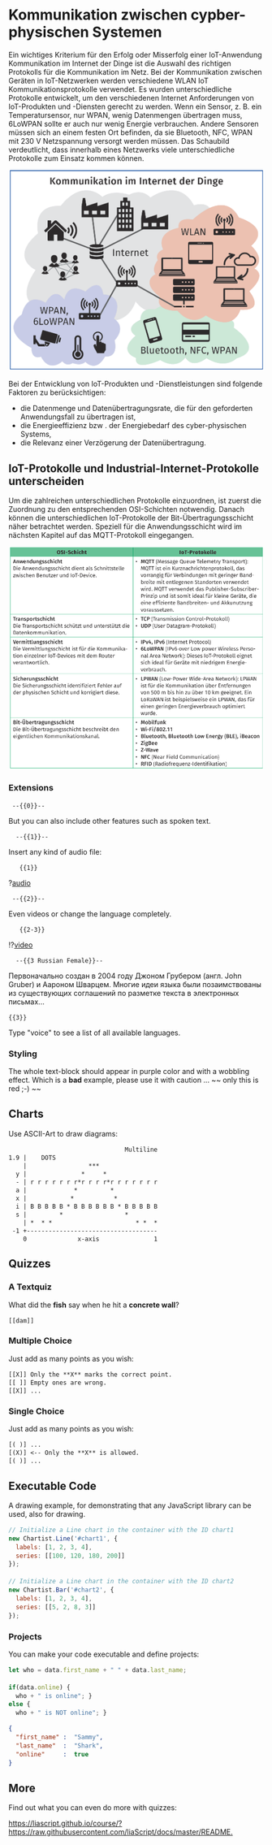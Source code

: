 <!--
author:   J.Müller

email:    Jan.Mueller4@schule.hessen.de

version:  0.0.1

language: Deutsch

narrator: Deutsch Female

comment:  Sie sollen in unterschiedlichen Teams die gesamte Kommunikation zwischen cyber-physischen Systemen untersuchen, erläutern und präsentieren.

link:     https://cdn.jsdelivr.net/chartist.js/latest/chartist.min.css

script:   https://cdn.jsdelivr.net/chartist.js/latest/chartist.min.js

translation: Deutsch  translations/German.md

translation: Français translations/French.md
-->

# Kommunikation zwischen cypber-physischen Systemen

Ein wichtiges Kriterium für den Erfolg oder Misserfolg einer IoT-Anwendung Kommunikation im Internet der Dinge ist die Auswahl des richtigen Protokolls für die Kommunikation im Netz. Bei der Kommunikation zwischen Geräten in IoT-Netzwerken werden verschiedene WLAN IoT Kommunikationsprotokolle verwendet. Es wurden unterschiedliche Protokolle entwickelt, um den verschiedenen Internet Anforderungen von IoT-Produkten und -Diensten gerecht zu werden. Wenn ein Sensor, z. B. ein Temperatursensor, nur WPAN, wenig Datenmengen übertragen muss, 6LoWPAN sollte er auch nur wenig Energie verbrauchen. Andere Sensoren müssen sich an einem festen Ort befinden, da sie Bluetooth, NFC, WPAN mit 230 V Netzspannung versorgt werden müssen. Das Schaubild verdeutlicht, dass innerhalb eines Netzwerks viele unterschiedliche Protokolle zum Einsatz kommen können.

![picture 1](assets/Kommunikation_im_IoT.png)  

Bei der Entwicklung von IoT-Produkten und -Dienstleistungen sind folgende Faktoren zu berücksichtigen:

- die Datenmenge und Datenübertragungsrate, die für den geforderten Anwendungsfall zu übertragen ist,
- die Energieeffizienz bzw . der Energiebedarf des cyber-physischen Systems,
- die Relevanz einer Verzögerung der Datenübertragung.

## IoT-Protokolle und Industrial-Internet-Protokolle unterscheiden

Um die zahlreichen unterschiedlichen Protokolle einzuordnen, ist zuerst die Zuordnung zu den entsprechenden OSI-Schichten notwendig. Danach können die unterschiedlichen IoT-Protokolle der Bit-Übertragungsschicht näher betrachtet werden. Speziell für die Anwendungsschicht wird im nächsten Kapitel auf das MQTT-Protokoll eingegangen.

![picture 2](assets/OSI_IoT.png)  

### Extensions

     --{{0}}--
But you can also include other features such as spoken text.

      --{{1}}--
Insert any kind of audio file:

       {{1}}
?[audio](https://bigsoundbank.com/UPLOAD/mp3/1068.mp3)


     --{{2}}--
Even videos or change the language completely.

       {{2-3}}
!?[video](https://www.youtube.com/watch?v=bICfKRyKTwE)


      --{{3 Russian Female}}--
Первоначально создан в 2004 году Джоном Грубером (англ. John Gruber) и Аароном
Шварцем. Многие идеи языка были позаимствованы из существующих соглашений по
разметке текста в электронных письмах...


    {{3}}
Type "voice" to see a list of all available languages.


### Styling

<!-- class = "animated rollIn" style = "animation-delay: 2s; color: purple" -->
The whole text-block should appear in purple color and with a wobbling effect.
Which is a **bad** example, please use it with caution ...
~~ only this is red ;-) ~~ <!-- class = "animated infinite bounce" style = "color: red;" -->

## Charts

Use ASCII-Art to draw diagrams:

                                    Multiline
    1.9 |    DOTS
        |                 ***
      y |               *     *
      - | r r r r r r r*r r r r*r r r r r r r
      a |             *         *
      x |            *           *
      i | B B B B B * B B B B B B * B B B B B
      s |         *                 *
        | *  * *                       * *  *
     -1 +------------------------------------
        0              x-axis               1

## Quizzes

### A Textquiz

What did the **fish** say when he hit a **concrete wall**?

    [[dam]]

### Multiple Choice

Just add as many points as you wish:

    [[X]] Only the **X** marks the correct point.
    [[ ]] Empty ones are wrong.
    [[X]] ...

### Single Choice

Just add as many points as you wish:

    [( )] ...
    [(X)] <-- Only the **X** is allowed.
    [( )] ...

## Executable Code

A drawing example, for demonstrating that any JavaScript library can be used, also for drawing.

```javascript
// Initialize a Line chart in the container with the ID chart1
new Chartist.Line('#chart1', {
  labels: [1, 2, 3, 4],
  series: [[100, 120, 180, 200]]
});

// Initialize a Line chart in the container with the ID chart2
new Chartist.Bar('#chart2', {
  labels: [1, 2, 3, 4],
  series: [[5, 2, 8, 3]]
});
```
<script>@input</script>

<div class="ct-chart ct-golden-section" id="chart1"></div>
<div class="ct-chart ct-golden-section" id="chart2"></div>


### Projects

You can make your code executable and define projects:

``` js     -EvalScript.js
let who = data.first_name + " " + data.last_name;

if(data.online) {
  who + " is online"; }
else {
  who + " is NOT online"; }
```
``` json    +Data.json
{
  "first_name" :  "Sammy",
  "last_name"  :  "Shark",
  "online"     :  true
}
```
<script>
  // insert the JSON dataset into the local variable data
  let data = @input(1);

  // eval the script that uses this dataset
  eval(`@input(0)`);
</script>

## More

Find out what you can even do more with quizzes:

https://liascript.github.io/course/?https://raw.githubusercontent.com/liaScript/docs/master/README.         